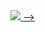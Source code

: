 <!--Copyright 2019 Arindam Hazra aka Xynox <https://xynox.codes/>

Licensed under the Apache License, Version 2.0(the "License");
you may not use this file except in compliance with the License.
You may obtain a copy of the License at

http://www.apache.org/licenses/LICENSE-2.0

Unless required by applicable law or agreed to in writing, software
distributed under the License is distributed on an "AS IS" BASIS,
    WITHOUT WARRANTIES OR CONDITIONS OF ANY KIND, either express or implied.
    See the License for the specific language governing permissions and
limitations under the License.
-->

 <a href="https://github.com/MariiaS3">
        <img src="https://github-readme-stats.vercel.app/api/top-langs/?username=MariiaS3&hide_border=true&background=0D1117&currStreakLabel=FFFFFF&sideLabels=FFFFFF&currStreakNum=FFFFFF&dates=FFFFFF&sideNums=FFFFFF&fire=db1cff&ring=db1cff&stroke=FFFFFFFF)](https://git.io/streak-stats" />
<!--     </a>
        <a href="https://open.spotify.com/user/zrei8evwinfjy9d27fjon68hh?si=eed83da070104091">
        <img src="https://spotify-github-profile.vercel.app/api/view?uid=zrei8evwinfjy9d27fjon68hh&cover_image=true&theme=novatorem" width="500px"/>
    </a>
</p>
 -->
<!-- ![](https://komarev.com/ghpvc/?username=XynoxTheDev&style=flat-square)
![status](https://dev.discordprofiles.me/badge/status/594853883742912512?style=flat-square)
![playing](https://dev.discordprofiles.me/badge/playing/594853883742912512?style=flat-square)
![vscode](https://dev.discordprofiles.me/badge/vscode/594853883742912512?style=flat-square)
![intellij](https://dev.discordprofiles.me/badge/intellij/594853883742912512?style=flat-square)
[![spotify](https://dev.discordprofiles.me/badge/spotify/594853883742912512?style=flat-square)](https://dev.discordprofiles.me/openspotify/594853883742912512?style=flat-square) -->




<!-- <p>
  <a href="https://mariias3.github.io/"><img align="left" src="https://icon-library.com/images/joystick-icon/joystick-icon-12.jpg" width="50px"/></a>
  <br><br><br>
  <img src="https://img.shields.io/badge/C-00599C?style=for-the-badge&logo=c&logoColor=white&style=Flat" />
  <img src="https://img.shields.io/badge/C%2B%2B-00599C?style=for-the-badge&logo=c%2B%2B&logoColor=white&style=Flat" />
  <img src="https://img.shields.io/badge/Git-F05032?style=for-the-badge&logo=git&logoColor=white&style=Flat" />
  <img src="https://img.shields.io/badge/Linux-FCC624?style=for-the-badge&logo=linux&logoColor=black&style=Flat" />
  <img src="https://img.shields.io/badge/Python-3776AB?style=for-the-badge&logo=python&logoColor=white&style=Flat" />
  <img src="https://img.shields.io/badge/HTML-E34F26?style=for-the-badge&logo=html&logoColor=whit&style=Flate" />
  <img src="https://img.shields.io/badge/CSS-1572B6?style=for-the-badge&logo=css&logoColor=white&style=Flat" />
  <img src="https://img.shields.io/badge/JavaScript-323330?style=for-the-badge&logo=javascript&logoColor=F7DF1E&style=Flat" />
  <img src="https://img.shields.io/badge/Go-00ADD8?style=for-the-badge&logo=go&logoColor=white&style=Flat" />
  <img src="https://img.shields.io/badge/PostgreSQL-316192?style=for-the-badge&logo=postgresql&logoColor=white&style=Flat" />
  <img src="https://img.shields.io/badge/Godot-478CBF?style=for-the-badge&logo=GodotEngine&logoColor=white&style=Flat" />
  <img src="https://img.shields.io/badge/Jira-0052CC?style=for-the-badge&logo=Jira&logoColor=white&style=Flat" />
  <img src="https://img.shields.io/badge/Figma-F24E1E?style=for-the-badge&logo=figma&logoColor=white&style=Flat" />
 
</p>


<img src="https://github-readme-streak-stats.herokuapp.com?user=MariiaS3&theme=nightowl&hide_border=true&date_format=M%20j%5B%2C%20Y%5D" alt="My gitchub stats" />
<img src="https://github-readme-stats.vercel.app/api/?username=timcreative&show_icons=true&include_all_commits=true&theme=nightowl&hide_border=true" alt="My github stats" />
<img  src="https://github-readme-stats.vercel.app/api/top-langs/?username=MariiaS3&theme=nightowl&hide_border=true&count-private=true" /> 
<!-- <img width="282" src="https://denvercoder1-github-readme-stats.vercel.app/api/pin/?username=MariiaS3&repo=MariiaS3&theme=nightowl&hide_border=true&show_icons=false" alt="github-readme-streak-stats">  -->
<!-- <a href="https://gitlab.com/MariiaS3">
  <img
    alt="GitLab"
    src="https://img.shields.io/badge/GitLab-330F63?style=for-the-badge&logo=gitlab&logoColor=white&style=Flat"
  />
</a>
<a href="https://www.instagram.com/marichka_sydor/">
  <img
    alt="Instagram"
    src="https://img.shields.io/badge/Instagram-E4405F?logo=instagram&logoColor=white&style=Flat"
  />
</a>
<a href="https://www.facebook.com/profile.php?id=100010762445803">
  <img
    alt="Facebook"
    src="https://img.shields.io/badge/Facebook-1877F2?style=for-the-badge&logo=facebook&logoColor=white&style=Flat"
  />
</a>

<p>
 <img src="https://img.shields.io/badge/Firefox_Browser-FF7139?style=for-the-badge&logo=Firefox-Browser&logoColor=white&style=Flat" />
 <img src="https://img.shields.io/badge/manjaro-35BF5C?style=for-the-badge&logo=manjaro&logoColor=white&style=Flat" />
 <img src="https://img.shields.io/badge/Visual_Studio-5C2D91?style=for-the-badge&logo=visual%20studio&logoColor=white&style=Flat" />
 <img src="https://img.shields.io/badge/Overleaf-47A141?style=for-the-badge&logo=Overleaf&logoColor=white&style=Flat" />

</p>
 --> -->
